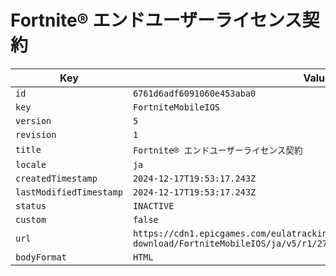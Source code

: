 # Fortnite® エンドユーザーライセンス契約

| Key | Value |
| --- | ----- |
| `id` | `6761d6adf6091060e453aba0` |
| `key` | `FortniteMobileIOS` |
| `version` | `5` |
| `revision` | `1` |
| `title` | `Fortnite® エンドユーザーライセンス契約` |
| `locale` | `ja` |
| `createdTimestamp` | `2024-12-17T19:53:17.243Z` |
| `lastModifiedTimestamp` | `2024-12-17T19:53:17.243Z` |
| `status` | `INACTIVE` |
| `custom` | `false` |
| `url` | `https://cdn1.epicgames.com/eulatracking-download/FortniteMobileIOS/ja/v5/r1/27708652e2711f1f27be0bbee1e392d3.pdf` |
| `bodyFormat` | `HTML` |
